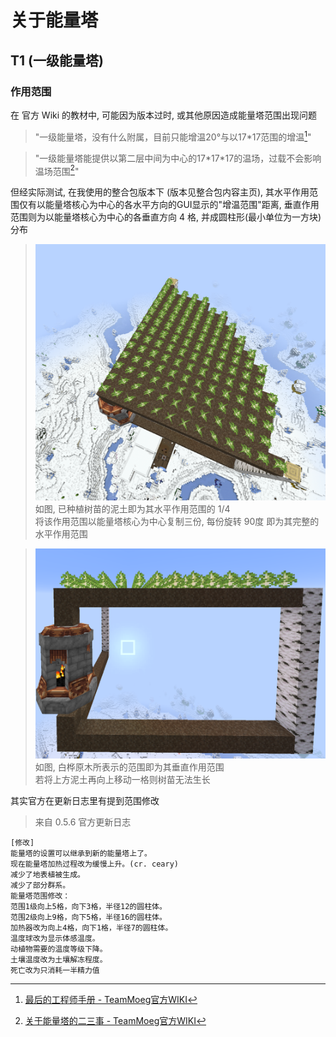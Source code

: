 # 关于能量塔

## T1 (一级能量塔)
### 作用范围
在 官方 Wiki 的教材中, 可能因为版本过时, 或其他原因造成能量塔范围出现问题

> "一级能量塔，没有什么附属，目前只能增温20°与以17\*17范围的增温[^wiki01]"

> "一级能量塔能提供以第二层中间为中心的17\*17\*17的温场，过载不会影响温场范围[^wiki02]"

但经实际测试, 在我使用的整合包版本下 (版本见整合包内容主页), 其水平作用范围仅有以能量塔核心为中心的各水平方向的GUI显示的"增温范围"距离, 垂直作用范围则为以能量塔核心为中心的各垂直方向 4 格, 并成圆柱形(最小单位为一方块)分布  

> ![T1-Power-Generator_effecting-range_one-forth.x.png](./images/T1-Power-Generator_effecting-range_one-forth.x.png)  
> 如图, 已种植树苗的泥土即为其水平作用范围的 1/4  
> 将该作用范围以能量塔核心为中心复制三份, 每份旋转 90度 即为其完整的水平作用范围

> ![T1-Power-Generator_effecting-range_one-forth.y.png](./images/T1-Power-Generator_effecting-range_one-forth.y.png)  
> 如图, 白桦原木所表示的范围即为其垂直作用范围  
> 若将上方泥土再向上移动一格则树苗无法生长

其实官方在更新日志里有提到范围修改
> 来自 0.5.6 官方更新日志
```plain
[修改]
能量塔的设置可以继承到新的能量塔上了。
现在能量塔加热过程改为缓慢上升。(cr. ceary)
减少了地表植被生成。
减少了部分群系。
能量塔范围修改：
范围1级向上5格，向下3格，半径12的圆柱体。
范围2级向上9格，向下5格，半径16的圆柱体。
加热器改为向上4格，向下1格，半径7的圆柱体。
温度球改为显示体感温度。
动植物需要的温度等级下降。
土壤温度改为土壤解冻程度。
死亡改为只消耗一半精力值
```

[^wiki01]: [最后的工程师手册 - TeamMoeg官方WIKI](https://wiki.teammoeg.com/index.php?title=%E5%85%B3%E4%BA%8E%E8%83%BD%E9%87%8F%E5%A1%94%E7%9A%84%E4%BA%8C%E4%B8%89%E4%BA%8B#.E4.B8.80.E7.BA.A7.E8.83.BD.E9.87.8F.E5.A1.94.E7.9A.84.E9.A3.9F.E7.94.A8)

[^wiki02]: [关于能量塔的二三事 - TeamMoeg官方WIKI](https://wiki.teammoeg.com/index.php?title=%E6%9C%80%E5%90%8E%E7%9A%84%E5%B7%A5%E7%A8%8B%E5%B8%88%E6%89%8B%E5%86%8C#2.2_.E4.B8.80.E7.BA.A7.E8.83.BD.E9.87.8F.E5.A1.94)